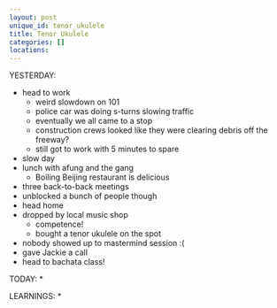 ```yaml
---
layout: post
unique_id: tenor_ukulele
title: Tenor Ukulele
categories: []
locations: 
---
```


YESTERDAY:
* head to work
  * weird slowdown on 101
  * police car was doing s-turns slowing traffic
  * eventually we all came to a stop
  * construction crews looked like they were clearing debris off the freeway?
  * still got to work with 5 minutes to spare
* slow day
* lunch with afung and the gang
  * Boiling Beijing restaurant is delicious
* three back-to-back meetings
* unblocked a bunch of people though
* head home
* dropped by local music shop
  * competence!
  * bought a tenor ukulele on the spot
* nobody showed up to mastermind session :(
* gave Jackie a call
* head to bachata class!

TODAY:
* 

LEARNINGS:
* 
